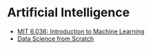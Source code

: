 # Artificial Intelligence
- [MIT 6.036: Introduction to Machine Learning](https://openlearninglibrary.mit.edu/courses/course-v1:MITx+6.036+1T2019/about)
- [Data Science from Scratch](./dsfs/README.md)

